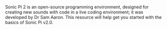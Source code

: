 Sonic Pi 2 is an open-source programming environment, designed for creating new sounds with code in a live coding environment; it was developed by Dr Sam Aaron. This resource will help get you started with the basics of Sonic Pi v2.0.
